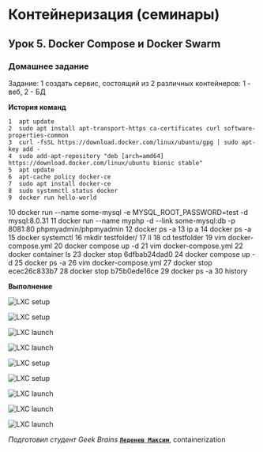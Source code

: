 # Контейнеризация (семинары)


## Урок 5. Docker Compose и Docker Swarm

### **Домашнее задание**

Задание:
1 создать сервис, состоящий из 2 различных контейнеров: 1 - веб, 2 - БД

**История команд**

    1  apt update
    2  sudo apt install apt-transport-https ca-certificates curl software-properties-common
    3  curl -fsSL https://download.docker.com/linux/ubuntu/gpg | sudo apt-key add -
    4  sudo add-apt-repository "deb [arch=amd64] https://download.docker.com/linux/ubuntu bionic stable"
    5  apt update
    6  apt-cache policy docker-ce
    7  sudo apt install docker-ce
    8  sudo systemctl status docker
    9  docker run hello-world
   10  docker run --name some-mysql -e MYSQL_ROOT_PASSWORD=test -d mysql:8.0.31
   11  docker run --name myphp -d --link some-mysql:db -p 8081:80 phpmyadmin/phpmyadmin
   12  docker ps -a
   13  ip a
   14  docker ps -a
   15  docker systemctl
   16  mkdir testfolder/
   17  ll
   18  cd testfolder
   19  vim docker-compose.yml
   20  docker compose up -d
   21  vim docker-compose.yml
   22  docker container ls
   23  docker stop 6dfbab24dad0
   24  docker compose up -d
   25  docker ps -a
   26  vim docker-compose.yml
   27  docker stop ecec26c833b7
   28  docker stop b75b0ede16ce
   29  docker ps -a
   30  history


**Выполнение**

![LXC setup](https://github.com/ScarletStranger/containerization/blob/main/Seminar3/Pics/1.png)

![LXC setup](https://github.com/ScarletStranger/containerization/blob/main/Seminar3/Pics/2.png)

![LXC launch](https://github.com/ScarletStranger/containerization/blob/main/Seminar3/Pics/3.png)

![LXC launch](https://github.com/ScarletStranger/containerization/blob/main/Seminar3/Pics/4.png)

![LXC setup](https://github.com/ScarletStranger/containerization/blob/main/Seminar3/Pics/5.png)

![LXC setup](https://github.com/ScarletStranger/containerization/blob/main/Seminar3/Pics/6.png)

![LXC launch](https://github.com/ScarletStranger/containerization/blob/main/Seminar3/Pics/7.png)

![LXC launch](https://github.com/ScarletStranger/containerization/blob/main/Seminar3/Pics/8.png)

![LXC launch](https://github.com/ScarletStranger/containerization/blob/main/Seminar3/Pics/9.png)

*Подготовил студент Geek Brains* [**`Леденев Максим`**](https://github.com/ScarletStranger), containerization

